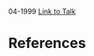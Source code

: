 

04-1999
[Link to Talk](https://www.churchofjesuschrist.org/study/general-conference/1999/04/priesthood-session?lang=eng)



# References
